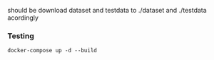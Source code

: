 should be download dataset and testdata to ./dataset and ./testdata acordingly

### Testing
`docker-compose up -d --build`
